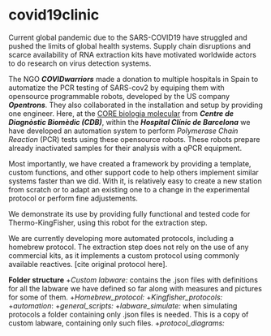 # covid19clinic

Current global pandemic due to the SARS-COVID19 have struggled and pushed the limits of global health systems. Supply chain disruptions and scarce availability of RNA extraction kits have motivated worldwide actors to do research on virus detection systems.

The NGO ***COVIDwarriors*** made a donation to multiple hospitals in Spain to automatize the PCR testing of SARS-cov2 by equiping them with opensource programmable robots, developed by the US company ***Opentrons***. They also collaborated in the installation and setup by providing one engineer.
Here, at the [CORE biologia molecular](http://cdb.hospitalclinic.org/laboratorios/laboratorio_core_bm/en_index/) from ***Centre de Diagnòstic Biomèdic (CDB)***, within the ***Hospital Clínic de Barcelona*** we have developed an automation system to perform *Polymerase Chain Reaction* (PCR) tests using these opensource robots. These robots prepare already inactivated samples for their analysis with a qPCR equipment.

Most importantly, we have created a framework by providing a template, custom functions, and other support code to help others implement similar systems faster than we did. With it, is relatively easy to create a new station from scratch or to adapt an existing one to a change in the experimental protocol or perform fine adjustements.

We demonstrate its use by providing fully functional and tested code for Thermo-KingFisher, using this robot for the extraction step.

We are currently developing more automated protocols, including a homebrew protocol. The extraction step does not rely on the use of any commercial kits, as it implements a custom protocol using commonly available reactives. [cite original protocol here]. 


**Folder structure**
+*Custom labware:* contains the .json files with definitions for all the labware we have defined so far along with measures and pictures for some of them.
+*Homebrew_protocol:*
+*Kingfisher_protocols:*
+*automation*:
+*general_scripts:*
+*labware_simulate:* when simulating protocols a folder containing only .json files is needed. This is a copy of custom labware, containing only such files.
+*protocol_diagrams:*

